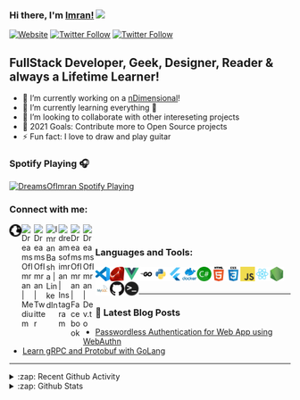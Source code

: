 ### Hi there, I'm [Imran!][website] <img src="https://media.giphy.com/media/hvRJCLFzcasrR4ia7z/giphy.gif" width="25px">

[![Website](https://img.shields.io/website?label=DreamsOfImran&style=for-the-badge&url=https%3A%2F%2Fdreamsofimran.in)](https://dreamsofimran.in)
[![Twitter Follow](https://img.shields.io/twitter/follow/DreamsOfImran?color=1DA1F2&logo=twitter&style=for-the-badge)](https://twitter.com/intent/follow?original_referer=https%3A%2F%2Fgithub.com%2FDreamsOfImran&screen_name=DreamsOfImran)
[![Twitter Follow](https://img.shields.io/twitter/follow/TheDeveloperBot?color=1DA1F2&logo=twitter&style=for-the-badge)](https://twitter.com/intent/follow?original_referer=https%3A%2F%2Fgithub.com%2FDreamsOfImran&screen_name=TheDeveloperBot)

## FullStack Developer, Geek, Designer, Reader & always a Lifetime Learner!

- 🔭 I’m currently working on a [nDimensional][nd-website]!
- 🌱 I’m currently learning everything 🤣
- 👯 I’m looking to collaborate with other intereseting projects
- 🥅 2021 Goals: Contribute more to Open Source projects
- ⚡ Fun fact: I love to draw and play guitar

### Spotify Playing 🎧

[<img src="https://now-playing-codestackr.vercel.app/api/spotify-playing" alt="DreamsOfImran Spotify Playing" width="350" />](https://open.spotify.com/user/mev73qnv9sasgkt8j7gqks1fn)

### Connect with me:

[<img align="left" alt="dreamsofimran.in" width="22px" src="https://raw.githubusercontent.com/iconic/open-iconic/master/svg/globe.svg" />][website]
[<img align="left" alt="DreamsOfImran | Medium" width="22px" src="https://cdn.jsdelivr.net/npm/simple-icons@v3/icons/medium.svg" />][medium]
[<img align="left" alt="DreamsOfImran | Twitter" width="22px" src="https://cdn.jsdelivr.net/npm/simple-icons@v3/icons/twitter.svg" />][twitter]
[<img align="left" alt="Imran Basha | LinkedIn" width="22px" src="https://cdn.jsdelivr.net/npm/simple-icons@v3/icons/linkedin.svg" />][linkedin]
[<img align="left" alt="dreamsofimran | Instagram" width="22px" src="https://cdn.jsdelivr.net/npm/simple-icons@v3/icons/instagram.svg" />][instagram]
[<img align="left" alt="DreamsOfImran | Facebook" width="22px" src="https://cdn.jsdelivr.net/npm/simple-icons@v3/icons/facebook.svg" />][facebook]
[<img align="left" alt="DreamsOfImran | Dev.to" width="22px" src="https://cdn.jsdelivr.net/npm/simple-icons@v3/icons/dev-dot-to.svg" />][dev-to]

<br />

### Languages and Tools:

[<img align="left" alt="Visual Studio Code" width="26px" src="https://raw.githubusercontent.com/github/explore/80688e429a7d4ef2fca1e82350fe8e3517d3494d/topics/visual-studio-code/visual-studio-code.png" />][vs-code]
[<img align="left" alt="Ruby" width="26px" src="https://raw.githubusercontent.com/github/explore/80688e429a7d4ef2fca1e82350fe8e3517d3494d/topics/ruby/ruby.png" />][ruby]
[<img align="left" alt="Vue JS" width="26px" src="https://raw.githubusercontent.com/github/explore/80688e429a7d4ef2fca1e82350fe8e3517d3494d/topics/vue/vue.png" />][vue-js]
[<img align="left" alt="Golang" width="26px" src="https://raw.githubusercontent.com/github/explore/80688e429a7d4ef2fca1e82350fe8e3517d3494d/topics/go/go.png" />][golang]
[<img align="left" alt="Python" width="26px" src="https://raw.githubusercontent.com/github/explore/80688e429a7d4ef2fca1e82350fe8e3517d3494d/topics/python/python.png" />][python]
[<img align="left" alt="Flutter" width="26px" src="https://raw.githubusercontent.com/github/explore/80688e429a7d4ef2fca1e82350fe8e3517d3494d/topics/flutter/flutter.png" />][flutter]
[<img align="left" alt="Docker" width="26px" src="https://raw.githubusercontent.com/github/explore/80688e429a7d4ef2fca1e82350fe8e3517d3494d/topics/docker/docker.png" />][docker]
[<img align="left" alt="C-Sharp" width="26px" src="https://raw.githubusercontent.com/github/explore/80688e429a7d4ef2fca1e82350fe8e3517d3494d/topics/csharp/csharp.png" />][c-sharp]
[<img align="left" alt="HTML5" width="26px" src="https://raw.githubusercontent.com/github/explore/80688e429a7d4ef2fca1e82350fe8e3517d3494d/topics/html/html.png" />][html]
[<img align="left" alt="CSS3" width="26px" src="https://raw.githubusercontent.com/github/explore/80688e429a7d4ef2fca1e82350fe8e3517d3494d/topics/css/css.png" />][css]
[<img align="left" alt="JavaScript" width="26px" src="https://raw.githubusercontent.com/github/explore/80688e429a7d4ef2fca1e82350fe8e3517d3494d/topics/javascript/javascript.png" />][js]
[<img align="left" alt="React" width="26px" src="https://raw.githubusercontent.com/github/explore/80688e429a7d4ef2fca1e82350fe8e3517d3494d/topics/react/react.png" />][react-js]
[<img align="left" alt="Node.js" width="26px" src="https://raw.githubusercontent.com/github/explore/80688e429a7d4ef2fca1e82350fe8e3517d3494d/topics/nodejs/nodejs.png" />][node-js]
[<img align="left" alt="MySQL" width="26px" src="https://raw.githubusercontent.com/github/explore/80688e429a7d4ef2fca1e82350fe8e3517d3494d/topics/mysql/mysql.png" />][mysql]
[<img align="left" alt="GitHub" width="26px" src="https://raw.githubusercontent.com/github/explore/78df643247d429f6cc873026c0622819ad797942/topics/github/github.png" />][github]
[<img align="left" alt="Terminal" width="26px" src="https://raw.githubusercontent.com/github/explore/80688e429a7d4ef2fca1e82350fe8e3517d3494d/topics/terminal/terminal.png" />][terminal]

<br />
<br />

---

### 📕 Latest Blog Posts

<!-- BLOG-POST-LIST:START -->
- [Passwordless Authentication for Web App using WebAuthn](https://medium.com/@DreamsOfImran/passwordless-authentication-for-web-app-using-webauthn-162165692636?source=rss-73fdbc66123c------2)
- [Learn gRPC and Protobuf with GoLang](https://medium.com/@DreamsOfImran/learn-grpc-and-protobuf-with-golang-8456a2e64977?source=rss-73fdbc66123c------2)
<!-- BLOG-POST-LIST:END -->

---

<details>
  <summary>:zap: Recent Github Activity</summary>
  
<!--START_SECTION:activity-->
1. 🗣 Commented on [#1](https://github.com/Tejaswika/covidtracker/issues/1) in [Tejaswika/covidtracker](https://github.com/Tejaswika/covidtracker)
2. 💪 Opened PR [#2](https://github.com/shakkeelaraoof/fresh_juice_template/pull/2) in [shakkeelaraoof/fresh_juice_template](https://github.com/shakkeelaraoof/fresh_juice_template)
3. 💪 Opened PR [#3](https://github.com/spyd3r-byte/Simon_Game/pull/3) in [spyd3r-byte/Simon_Game](https://github.com/spyd3r-byte/Simon_Game)
4. 💪 Opened PR [#5](https://github.com/Master-YEET/Portfolio-Template/pull/5) in [Master-YEET/Portfolio-Template](https://github.com/Master-YEET/Portfolio-Template)
5. 🗣 Commented on [#87](https://github.com/vedangj044/just-calling-random-api/issues/87) in [vedangj044/just-calling-random-api](https://github.com/vedangj044/just-calling-random-api)
<!--END_SECTION:activity-->

</details>

<details>
  <summary>:zap: Github Stats</summary>

  <img align="left" alt="codeSTACKr's Github Stats" src="https://github-readme-stats.codestackr.vercel.app/api?username=DreamsOfImran&show_icons=true&hide_border=true" />

</details>

[website]: https://dreamsofimran.in
[nd-website]: https://nd.com
[medium]: https://medium.com/@DreamsOfImran
[twitter]: https://twitter.com/DreamsOfImran
[instagram]: https://instagram.com/dreamsofimran
[linkedin]: https://linkedin.com/in/imran.basha
[facebook]: https://facebook.com/DreamsOfImran
[dev-to]: https://dev.to/dreamsofimran
[vs-code]: https://code.visualstudio.com/
[ruby]: https://www.ruby-lang.org/en/
[vue-js]: https://vuejs.org/
[golang]: https://golang.org/
[python]: https://www.python.org/
[flutter]: https://flutter.dev/
[docker]: https://www.docker.com/
[c-sharp]: https://docs.microsoft.com/en-us/dotnet/csharp/
[html]: https://developer.mozilla.org/en-US/docs/Web/HTML
[js]: https://developer.mozilla.org/en-US/docs/Web/JavaScript
[css]: https://en.wikipedia.org/wiki/CSS
[react-js]: https://reactjs.org/
[node-js]: https://nodejs.org/en/
[github]: https://github.com/
[mysql]: https://www.mysql.com/
[terminal]: https://iterm2.com/
